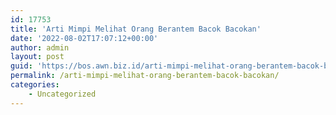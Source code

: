 ```yaml
---
id: 17753
title: 'Arti Mimpi Melihat Orang Berantem Bacok Bacokan'
date: '2022-08-02T17:07:12+00:00'
author: admin
layout: post
guid: 'https://bos.awn.biz.id/arti-mimpi-melihat-orang-berantem-bacok-bacokan/'
permalink: /arti-mimpi-melihat-orang-berantem-bacok-bacokan/
categories:
    - Uncategorized
---
```


